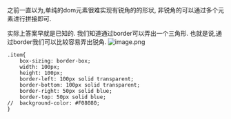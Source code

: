 之前一直以为,单纯的dom元素很难实现有锐角的的形状,
非锐角的可以通过多个元素进行拼接即可.

实际上答案早就是已知的.
我们知道通过border可以弄出一个三角形.
也就是说,通过border我们可以比较容易弄出锐角.
![image.png](https://upload-images.jianshu.io/upload_images/13637909-ceb6c31347f146be.png?imageMogr2/auto-orient/strip%7CimageView2/2/w/1240)

```
.item{
    box-sizing: border-box;
    width: 100px;
    height: 100px;
    border-left: 100px solid transparent;
    border-bottom: 100px solid transparent;
    border-right: 50px solid blue;
    border-top: 50px solid blue;
//  background-color: #F08080;  
}
```
